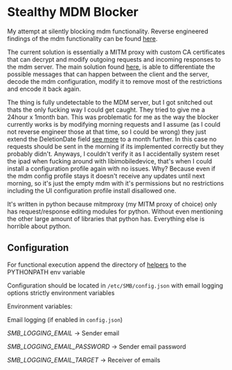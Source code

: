 # Stealthy MDM Blocker

My attempt at silently blocking mdm functionality. Reverse engineered findings of the mdm functionality can be found [here](./ReverseEngineering/Findings/).

The current solution is essentially a MITM proxy with custom CA certificates that can decrypt and modify outgoing requests and incoming responses to the mdm server. The main solution found [here](./ProfileModification/), is able to differentiate the possible messages that can happen between the client and the server, decode the mdm configuration, modify it to remove most of the restrictions and encode it back again.

The thing is fully undetectable to the MDM server, but I got snitched out thats the only fucking way I could get caught. They tried to give me a 24hour x 1month ban. This was problematic for me as the way the blocker currently works is by modifying morning requests and I assume (as I could not reverse engineer those at that time, so I could be wrong) they just extend the <key>DeletionDate</key> field [see more](./ReverseEngineering/Findings/DecryptedConfigurationProfiles.md) to a month further. In this case no requests should be sent in the morning if its implemented correctly but they probably didn't. Anyways, I couldn't verify it as I accidentally system reset the ipad when fucking around with libimobiledevice, that's when I could install a configuration profile again with no issues. Why? Because even if the mdm config profile stays it doesn't receive any updates until next morning, so it's just the empty mdm with it's permissions but no restrictions including the UI configuration profile install disallowed one. 

It's written in python because mitmproxy (my MITM proxy of choice) only has request/response editing modules for python. Without even mentioning the other large amount of libraries that python has. Everything else is horrible about python.

## Configuration

For functional execution append the directory of [helpers](./Helpers/) to the PYTHONPATH env variable

Configuration should be located in `/etc/SMB/config.json` with email logging options strictly environment variables

Environment variables:

Email logging (if enabled in `config.json`)

*SMB_LOGGING_EMAIL* -> Sender email

*SMB_LOGGING_EMAIL_PASSWORD* -> Sender email password

*SMB_LOGGING_EMAIL_TARGET* -> Receiver of emails
